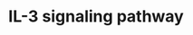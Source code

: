 ---
annotations:
- id: PW:0000968
  parent: signaling pathway
  type: Pathway Ontology
  value: interleukin-3 signaling pathway
- id: PW:0000512
  parent: signaling pathway
  type: Pathway Ontology
  value: Interleukin mediated signaling pathway
authors:
- MaintBot
- Mkutmon
- Egonw
- Eweitz
- Khanspers
citedin: ''
communities: []
description: 'Interleukin 3 (IL-3) is a potent growth factor belonging to the super
  family of cytokines. IL-3 is a 20- 32kDa glycoprotein involved in the process of
  hematopoiesis. It is involved in the proliferation and differentiation of pleuripotent
  hematopoietic stem cells, progenitor cells and their mature progeny. IL-3 is a growth
  factor for B lymphocytes. It also activates monocytes and augments survival and
  propagation of mast cells, eosinophils and stromal cells. IL-3 is secreted predominantly
  by activated T lymphocytes in response to immunological stimuli and to a lesser
  extent by mast cells and eosinophils. IL-3 exerts influence on different biological
  activities, primarily hematopoiesis by associating with the IL-3 receptor. This
  receptor is a heterodimeric complex and consists of an alpha chain- IL3RA and a
  beta chain CSF2RB, shared with the receptors for granulocyte macrophage colony stimulating
  factor and Interleukin-5. When IL-3 binds to CSF2RB receptor, adapter proteins like
  SHC1, GRB2 and SOS1 are recruited to activate HRAS. HRAS stimulates RAF1 which further
  activates MAP2K1 and finally MAPK1 and MAPK3. The signals generated through this
  pathway are then transmitted to the nucleus leading to the activation of various
  transcription factors such as JUN and FOS which are involved in the regulation of
  cell growth and differentiation. IL-3 mediated activation of HRAS also inhibits
  apoptosis through phosphatidyl inositol 3 kinase/ AKT pathway. The activation of
  AKT1 in response to IL-3 stimulation leads to the phosphorylation of the apoptotic
  regulator, BCL2-associated agonist of cell death (BAD), its binding to 14-3-3 and
  sequestration into the cytoplasm. IL-3 stimulation activates Janus kinase 2 (JAK2)
  by its phosphorylation. JAK2 in turn phosphorylates signal transducer and activator
  of transcription 5A and 5B. These translocate to the nucleus, serving the purpose
  of transcription factor for early genes as well as a feedback inhibitor of the JAK-STAT
  pathway. IL-3, in addition, is known to activate various tyrosine kinases such as
  LYN, FYN, SRC, SYK, TEC1 and HCK. The interactions and intersections between canonical
  and noncanonical IL-3 signaling systems are depicted in the pathway map.   Please
  access this pathway at [NetSlim](http://www.netpath.org/netslim/IL_3_pathway.html)
  database.  If you use this pathway, please cite the following paper: Kandasamy,
  K., Mohan, S. S., Raju, R., Keerthikumar, S., Kumar, G. S. S., Venugopal, A. K.,
  Telikicherla, D., Navarro, J. D., Mathivanan, S., Pecquet, C., Gollapudi, S. K.,
  Tattikota, S. G., Mohan, S., Padhukasahasram, H., Subbannayya, Y., Goel, R., Jacob,
  H. K. C., Zhong, J., Sekhar, R., Nanjappa, V., Balakrishnan, L., Subbaiah, R., Ramachandra,
  Y. L., Rahiman, B. A., Prasad, T. S. K., Lin, J., Houtman, J. C. D., Desiderio,
  S., Renauld, J., Constantinescu, S. N., Ohara, O., Hirano, T., Kubo, M., Singh,
  S., Khatri, P., Draghici, S., Bader, G. D., Sander, C., Leonard, W. J. and Pandey,
  A. (2010). NetPath: A public resource of curated signal transduction pathways. <i>Genome
  Biology</i>. 11:R3.'
last-edited: 2025-03-04
ndex: null
organisms:
- Bos taurus
redirect_from:
- /index.php/Pathway:WP1031
- /instance/WP1031
- /instance/WP1031_r137508
revision: r137508
schema-jsonld:
- '@context': https://schema.org/
  '@id': https://wikipathways.github.io/pathways/WP1031.html
  '@type': Dataset
  creator:
    '@type': Organization
    name: WikiPathways
  description: 'Interleukin 3 (IL-3) is a potent growth factor belonging to the super
    family of cytokines. IL-3 is a 20- 32kDa glycoprotein involved in the process
    of hematopoiesis. It is involved in the proliferation and differentiation of pleuripotent
    hematopoietic stem cells, progenitor cells and their mature progeny. IL-3 is a
    growth factor for B lymphocytes. It also activates monocytes and augments survival
    and propagation of mast cells, eosinophils and stromal cells. IL-3 is secreted
    predominantly by activated T lymphocytes in response to immunological stimuli
    and to a lesser extent by mast cells and eosinophils. IL-3 exerts influence on
    different biological activities, primarily hematopoiesis by associating with the
    IL-3 receptor. This receptor is a heterodimeric complex and consists of an alpha
    chain- IL3RA and a beta chain CSF2RB, shared with the receptors for granulocyte
    macrophage colony stimulating factor and Interleukin-5. When IL-3 binds to CSF2RB
    receptor, adapter proteins like SHC1, GRB2 and SOS1 are recruited to activate
    HRAS. HRAS stimulates RAF1 which further activates MAP2K1 and finally MAPK1 and
    MAPK3. The signals generated through this pathway are then transmitted to the
    nucleus leading to the activation of various transcription factors such as JUN
    and FOS which are involved in the regulation of cell growth and differentiation.
    IL-3 mediated activation of HRAS also inhibits apoptosis through phosphatidyl
    inositol 3 kinase/ AKT pathway. The activation of AKT1 in response to IL-3 stimulation
    leads to the phosphorylation of the apoptotic regulator, BCL2-associated agonist
    of cell death (BAD), its binding to 14-3-3 and sequestration into the cytoplasm.
    IL-3 stimulation activates Janus kinase 2 (JAK2) by its phosphorylation. JAK2
    in turn phosphorylates signal transducer and activator of transcription 5A and
    5B. These translocate to the nucleus, serving the purpose of transcription factor
    for early genes as well as a feedback inhibitor of the JAK-STAT pathway. IL-3,
    in addition, is known to activate various tyrosine kinases such as LYN, FYN, SRC,
    SYK, TEC1 and HCK. The interactions and intersections between canonical and noncanonical
    IL-3 signaling systems are depicted in the pathway map.   Please access this pathway
    at [NetSlim](http://www.netpath.org/netslim/IL_3_pathway.html) database.  If you
    use this pathway, please cite the following paper: Kandasamy, K., Mohan, S. S.,
    Raju, R., Keerthikumar, S., Kumar, G. S. S., Venugopal, A. K., Telikicherla, D.,
    Navarro, J. D., Mathivanan, S., Pecquet, C., Gollapudi, S. K., Tattikota, S. G.,
    Mohan, S., Padhukasahasram, H., Subbannayya, Y., Goel, R., Jacob, H. K. C., Zhong,
    J., Sekhar, R., Nanjappa, V., Balakrishnan, L., Subbaiah, R., Ramachandra, Y.
    L., Rahiman, B. A., Prasad, T. S. K., Lin, J., Houtman, J. C. D., Desiderio, S.,
    Renauld, J., Constantinescu, S. N., Ohara, O., Hirano, T., Kubo, M., Singh, S.,
    Khatri, P., Draghici, S., Bader, G. D., Sander, C., Leonard, W. J. and Pandey,
    A. (2010). NetPath: A public resource of curated signal transduction pathways.
    <i>Genome Biology</i>. 11:R3.'
  keywords:
  - AKT1
  - BAD
  - BCL2
  - BCL2L1
  - CBL
  - CCR3
  - CD69
  - CD86
  - CRKL
  - CSF2RB
  - CXCL8
  - ENPP3
  - FOS
  - FYN
  - GRB2
  - HCK
  - HRAS
  - IL5RA
  - INPP5D
  - JAK1
  - JAK2
  - JUN
  - LYN
  - MAP2K1
  - MAPK1
  - MAPK3
  - MAPK8
  - PIK3CD
  - PIK3R1
  - PRKACA
  - PTPN11
  - PTPN6
  - RAF1
  - RAPGEF1
  - SHC1
  - SOS1
  - SRC
  - STAT3
  - STAT5A
  - STAT5B
  - SYK
  - TGFB1
  - VAV1
  - YWHAB
  - YWHAQ
  license: CC0
  name: IL-3 signaling pathway
seo: CreativeWork
title: IL-3 signaling pathway
wpid: WP1031
---